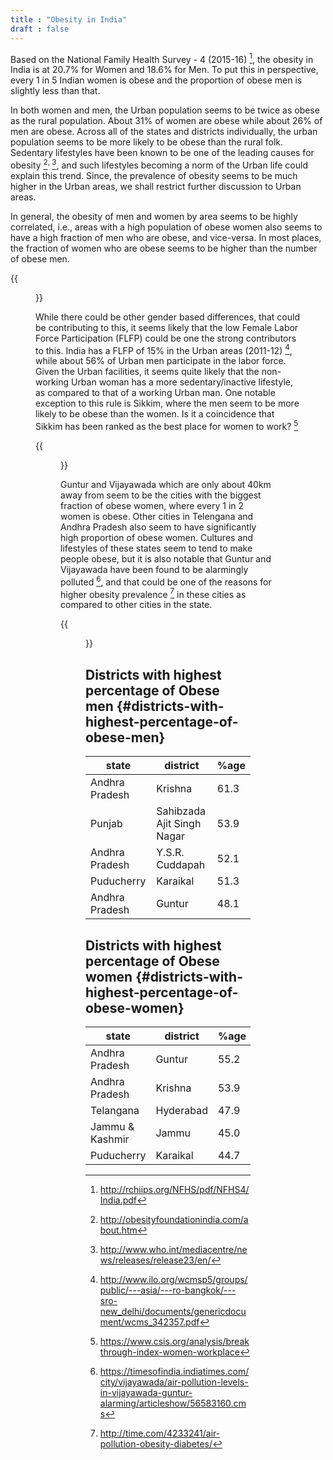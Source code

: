 ```yaml
---
title : "Obesity in India"
draft : false
---
```


Based on the National Family Health Survey - 4 (2015-16) [^fn:1], the obesity
in India is at 20.7% for Women and 18.6% for Men. To put this in perspective,
every 1 in 5 Indian women is obese and the proportion of obese men is slightly
less than that.

In both women and men, the Urban population seems to be twice as obese as the
rural population. About 31% of women are obese while about 26% of men are obese.
Across all of the states and districts individually, the urban population seems
to be more likely to be obese than the rural folk. Sedentary lifestyles have
been known to be one of the leading causes for
obesity [^fn:2]<sup>, </sup>[^fn:3], and such lifestyles
becoming a norm of the Urban life could explain this trend. Since, the
prevalence of obesity seems to be much higher in the Urban areas, we shall
restrict further discussion to Urban areas.

In general, the obesity of men and women by area seems to be highly correlated,
i.e., areas with a high population of obese women also seems to have a high
fraction of men who are obese, and vice-versa. In most places, the fraction of
women who are obese seems to be higher than the number of obese men.

{{<figure src="/images/obesity-men-women-state.png">}}

While there could be other gender based differences, that could be contributing
to this, it seems likely that the low Female Labor Force Participation (FLFP)
could be one the strong contributors to this. India has a FLFP of 15% in the
Urban areas (2011-12) [^fn:4], while about 56% of Urban men participate in the
labor force. Given the Urban facilities, it seems quite likely that the
non-working Urban woman has a more sedentary/inactive lifestyle, as compared to
that of a working Urban man. One notable exception to this rule is Sikkim, where
the men seem to be more likely to be obese than the women. Is it a coincidence
that Sikkim has been ranked as the best place for women to
work? [^fn:5]

{{<figure src="/images/obesity-men-women-district.png">}}

Guntur and Vijayawada which are only about 40km away from seem to be the cities
with the biggest fraction of obese women, where every 1 in 2 women is obese.
Other cities in Telengana and Andhra Pradesh also seem to have significantly
high proportion of obese women. Cultures and lifestyles of these states seem to
tend to make people obese, but it is also notable that Guntur and Vijayawada
have been found to be alarmingly polluted [^fn:6], and that could be one of
the reasons for higher obesity prevalence [^fn:7] in these cities as
compared to other cities in the state.

{{<figure src="/images/obesity-andhra.png">}}


## Districts with highest percentage of Obese men {#districts-with-highest-percentage-of-obese-men}

state          | district                   | %age
---------------|----------------------------|-----
Andhra Pradesh | Krishna                    | 61.3
Punjab         | Sahibzada Ajit Singh Nagar | 53.9
Andhra Pradesh | Y.S.R. Cuddapah            | 52.1
Puducherry     | Karaikal                   | 51.3
Andhra Pradesh | Guntur                     | 48.1


## Districts with highest percentage of Obese women {#districts-with-highest-percentage-of-obese-women}

state           | district  | %age
----------------|-----------|-----
Andhra Pradesh  | Guntur    | 55.2
Andhra Pradesh  | Krishna   | 53.9
Telangana       | Hyderabad | 47.9
Jammu & Kashmir | Jammu     | 45.0
Puducherry      | Karaikal  | 44.7

[^fn:1]: <http://rchiips.org/NFHS/pdf/NFHS4/India.pdf>
[^fn:2]: <http://obesityfoundationindia.com/about.htm>
[^fn:3]: <http://www.who.int/mediacentre/news/releases/release23/en/>
[^fn:4]: <http://www.ilo.org/wcmsp5/groups/public/---asia/---ro-bangkok/---sro-new_delhi/documents/genericdocument/wcms_342357.pdf>
[^fn:5]: <https://www.csis.org/analysis/breakthrough-index-women-workplace>
[^fn:6]: <https://timesofindia.indiatimes.com/city/vijayawada/air-pollution-levels-in-vijayawada-guntur-alarming/articleshow/56583160.cms>
[^fn:7]: <http://time.com/4233241/air-pollution-obesity-diabetes/>
